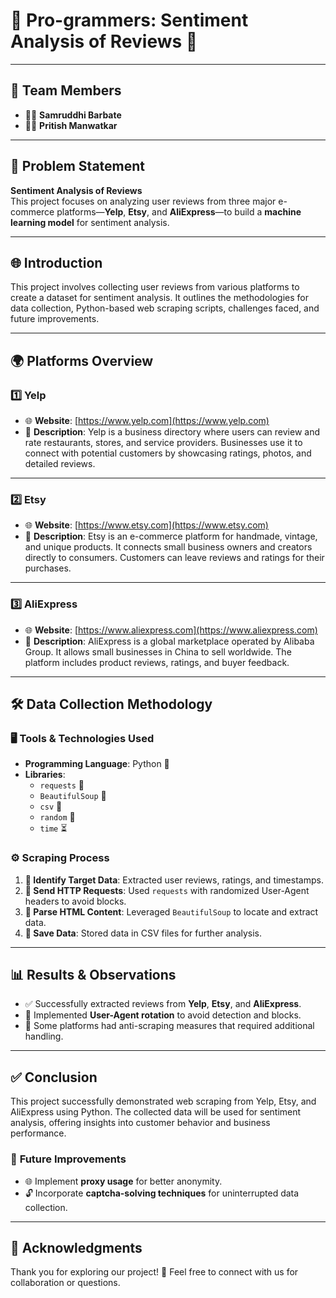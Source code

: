 # 🌟 **Pro-grammers: Sentiment Analysis of Reviews** 🌟

---

## 👥 **Team Members**
- 🧑‍💻 **Samruddhi Barbate**  
- 🧑‍💻 **Pritish Manwatkar**

---

## 📝 **Problem Statement**
**Sentiment Analysis of Reviews**  
This project focuses on analyzing user reviews from three major e-commerce platforms—**Yelp**, **Etsy**, and **AliExpress**—to build a **machine learning model** for sentiment analysis.

---

## 🌐 **Introduction**
This project involves collecting user reviews from various platforms to create a dataset for sentiment analysis. It outlines the methodologies for data collection, Python-based web scraping scripts, challenges faced, and future improvements.

---

## 🌍 **Platforms Overview**

### 1️⃣ **Yelp**  
- 🌐 **Website**: [https://www.yelp.com](https://www.yelp.com)  
- 🏢 **Description**: Yelp is a business directory where users can review and rate restaurants, stores, and service providers. Businesses use it to connect with potential customers by showcasing ratings, photos, and detailed reviews.

---

### 2️⃣ **Etsy**  
- 🌐 **Website**: [https://www.etsy.com](https://www.etsy.com)  
- 🎨 **Description**: Etsy is an e-commerce platform for handmade, vintage, and unique products. It connects small business owners and creators directly to consumers. Customers can leave reviews and ratings for their purchases.

---

### 3️⃣ **AliExpress**  
- 🌐 **Website**: [https://www.aliexpress.com](https://www.aliexpress.com)  
- 🛒 **Description**: AliExpress is a global marketplace operated by Alibaba Group. It allows small businesses in China to sell worldwide. The platform includes product reviews, ratings, and buyer feedback.

---

## 🛠 **Data Collection Methodology**

### 🖥 **Tools & Technologies Used**
- **Programming Language**: Python 🐍  
- **Libraries**:  
  - `requests` 📡  
  - `BeautifulSoup` 🍵  
  - `csv` 📄  
  - `random` 🎲  
  - `time` ⏳  

### ⚙️ **Scraping Process**
1. **📌 Identify Target Data**: Extracted user reviews, ratings, and timestamps.  
2. **🔗 Send HTTP Requests**: Used `requests` with randomized User-Agent headers to avoid blocks.  
3. **🧹 Parse HTML Content**: Leveraged `BeautifulSoup` to locate and extract data.  
4. **💾 Save Data**: Stored data in CSV files for further analysis.  

---

## 📊 **Results & Observations**
- ✅ Successfully extracted reviews from **Yelp**, **Etsy**, and **AliExpress**.  
- 🔄 Implemented **User-Agent rotation** to avoid detection and blocks.  
- 🚧 Some platforms had anti-scraping measures that required additional handling.

---

## ✅ **Conclusion**
This project successfully demonstrated web scraping from Yelp, Etsy, and AliExpress using Python. The collected data will be used for sentiment analysis, offering insights into customer behavior and business performance.  

### 🔮 **Future Improvements**
- 🌐 Implement **proxy usage** for better anonymity.  
- 🔓 Incorporate **captcha-solving techniques** for uninterrupted data collection.  

---

## 🎉 **Acknowledgments**
Thank you for exploring our project! 🙌 Feel free to connect with us for collaboration or questions.  
